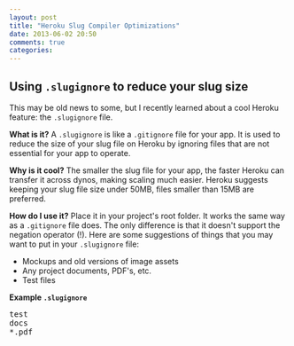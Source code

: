 ```yaml
---
layout: post
title: "Heroku Slug Compiler Optimizations"
date: 2013-06-02 20:50
comments: true
categories: 
---
```

## Using <code>.slugignore</code> to reduce your slug size
This may be old news to some, but I recently learned about a cool Heroku feature: the <code>.slugignore</code> file.

**What is it?**
A <code>.slugignore</code> is like a <code>.gitignore</code> file for your app. It is used to reduce the size of your slug file on Heroku by ignoring files that are not essential for your app to operate.

**Why is it cool?**
The smaller the slug file for your app, the faster Heroku can transfer it across dynos, making scaling much easier. Heroku suggests keeping your slug file size under 50MB, files smaller than 15MB are preferred.

**How do I use it?**
Place it in your project's root folder. It works the same way as a <code>.gitignore</code> file does. The only difference is that it doesn't support the negation operator (!). Here are some suggestions of things that you may want to put in your <code>.slugignore</code> file:

- Mockups and old versions of image assets
- Any project documents, PDF's, etc.
- Test files

**Example <code>.slugignore</code>**
<pre>
test
docs
*.pdf
</pre>
